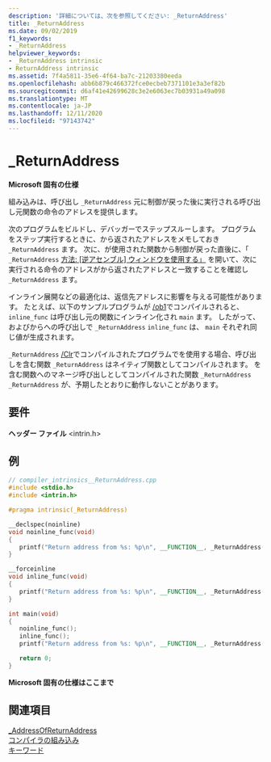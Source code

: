 ```yaml
---
description: '詳細については、次を参照してください: _ReturnAddress'
title: _ReturnAddress
ms.date: 09/02/2019
f1_keywords:
- _ReturnAddress
helpviewer_keywords:
- _ReturnAddress intrinsic
- ReturnAddress intrinsic
ms.assetid: 7f4a5811-35e6-4f64-ba7c-21203380eeda
ms.openlocfilehash: abb6b879c466372fce0ecbeb7371101e3a3ef82b
ms.sourcegitcommit: d6af41e42699628c3e2e6063ec7b03931a49a098
ms.translationtype: MT
ms.contentlocale: ja-JP
ms.lasthandoff: 12/11/2020
ms.locfileid: "97143742"
---
```

# <a name="_returnaddress"></a>_ReturnAddress

**Microsoft 固有の仕様**

組み込みは、呼び出し `_ReturnAddress` 元に制御が戻った後に実行される呼び出し元関数の命令のアドレスを提供します。

次のプログラムをビルドし、デバッガーでステップスルーします。 プログラムをステップ実行するときに、から返されたアドレスをメモしておき `_ReturnAddress` ます。 次に、が使用された関数から制御が戻った直後に、「 `_ReturnAddress` [方法: [逆アセンブル] ウィンドウを使用する」](/visualstudio/debugger/how-to-use-the-disassembly-window) を開いて、次に実行される命令のアドレスがから返されたアドレスと一致することを確認し `_ReturnAddress` ます。

インライン展開などの最適化は、返信先アドレスに影響を与える可能性があります。 たとえば、以下のサンプルプログラムが [/ob1](../build/reference/ob-inline-function-expansion.md)でコンパイルされると、 `inline_func` は呼び出し元の関数にインライン化され `main` ます。 したがって、およびからへの呼び出しで `_ReturnAddress` `inline_func` は、 `main` それぞれ同じ値が生成されます。

`_ReturnAddress` [/Clr](../build/reference/clr-common-language-runtime-compilation.md)でコンパイルされたプログラムでを使用する場合、呼び出しを含む関数 `_ReturnAddress` はネイティブ関数としてコンパイルされます。 を含む関数へのマネージ呼び出しとしてコンパイルされた関数 `_ReturnAddress` `_ReturnAddress` が、予期したとおりに動作しないことがあります。

## <a name="requirements"></a>要件

**ヘッダー ファイル** \<intrin.h>

## <a name="example"></a>例

```cpp
// compiler_intrinsics__ReturnAddress.cpp
#include <stdio.h>
#include <intrin.h>

#pragma intrinsic(_ReturnAddress)

__declspec(noinline)
void noinline_func(void)
{
   printf("Return address from %s: %p\n", __FUNCTION__, _ReturnAddress());
}

__forceinline
void inline_func(void)
{
   printf("Return address from %s: %p\n", __FUNCTION__, _ReturnAddress());
}

int main(void)
{
   noinline_func();
   inline_func();
   printf("Return address from %s: %p\n", __FUNCTION__, _ReturnAddress());

   return 0;
}
```

**Microsoft 固有の仕様はここまで**

## <a name="see-also"></a>関連項目

[_AddressOfReturnAddress](../intrinsics/addressofreturnaddress.md)\
[コンパイラの組み込み](../intrinsics/compiler-intrinsics.md)\
[キーワード](../cpp/keywords-cpp.md)

